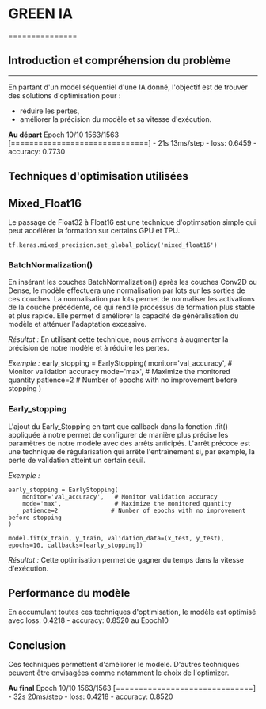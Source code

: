 # GREEN IA
===============

## Introduction et compréhension du problème
---------------

En partant d'un model séquentiel d'une IA donné, l'objectif est de trouver des solutions d'optimisation pour :
- réduire les pertes,
- améliorer la précision du modèle et sa vitesse d'exécution.


**Au départ**
Epoch 10/10
1563/1563 [==============================] - 21s 13ms/step - loss: 0.6459 - accuracy: 0.7730

## Techniques d'optimisation utilisées

## Mixed_Float16
Le passage de Float32 à Float16 est une technique d'optimsation simple qui peut accélérer la formation sur certains GPU et TPU.

```
tf.keras.mixed_precision.set_global_policy('mixed_float16')
```

### BatchNormalization()
En insérant les couches BatchNormalization() après les couches Conv2D ou Dense, le modèle effectuera une normalisation par lots sur les sorties de ces couches. La normalisation par lots permet de normaliser les activations de la couche précédente, ce qui rend le processus de formation plus stable et plus rapide. Elle permet d'améliorer la capacité de généralisation du modèle et atténuer l'adaptation excessive.

*Résultat :* En utilisant cette technique, nous arrivons à augmenter la précision de notre modèle et à réduire les pertes.

*Exemple :*
early_stopping = EarlyStopping(
    monitor='val_accuracy',   # Monitor validation accuracy
    mode='max',               # Maximize the monitored quantity
    patience=2               # Number of epochs with no improvement before stopping
)

### Early_stopping
L'ajout du Early_Stopping en tant que callback dans la fonction .fit() appliquée à notre permet de configurer de manière plus précise les paramètres de notre modèle avec des arrêts anticipés. L'arrêt précoce est une technique de régularisation qui arrête l'entraînement si, par exemple, la perte de validation atteint un certain seuil.

*Exemple :*

```
early_stopping = EarlyStopping(
    monitor='val_accuracy',   # Monitor validation accuracy
    mode='max',               # Maximize the monitored quantity
    patience=2               # Number of epochs with no improvement before stopping
)

model.fit(x_train, y_train, validation_data=(x_test, y_test), epochs=10, callbacks=[early_stopping])
```

*Résultat :* Cette optimisation permet de gagner du temps dans la vitesse d'exécution.


## Performance du modèle
En accumulant toutes ces techniques d'optimisation, le modèle est optimisé avec loss: 0.4218 - accuracy: 0.8520 au Epoch10

## Conclusion
Ces techniques permettent d'améliorer le modèle. D'autres techniques peuvent être envisagées comme notamment le choix de l'optimizer.

**Au final**
Epoch 10/10
1563/1563 [==============================] - 32s 20ms/step - loss: 0.4218 - accuracy: 0.8520

